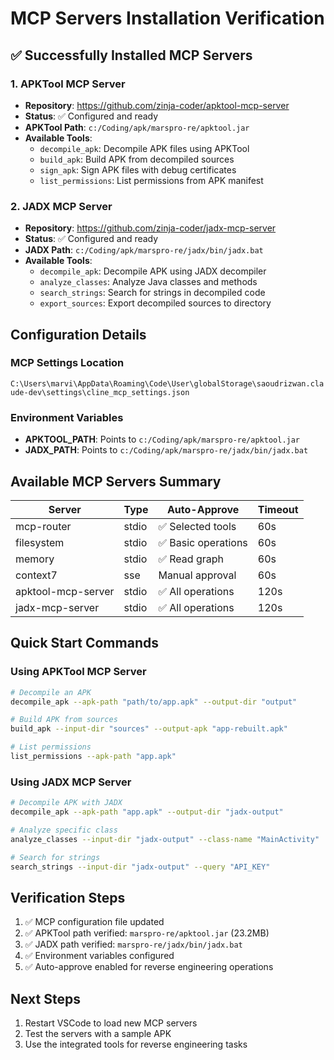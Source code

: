 # MCP Servers Installation Verification

## ✅ Successfully Installed MCP Servers

### 1. APKTool MCP Server
- **Repository**: https://github.com/zinja-coder/apktool-mcp-server
- **Status**: ✅ Configured and ready
- **APKTool Path**: `c:/Coding/apk/marspro-re/apktool.jar`
- **Available Tools**:
  - `decompile_apk`: Decompile APK files using APKTool
  - `build_apk`: Build APK from decompiled sources
  - `sign_apk`: Sign APK files with debug certificates
  - `list_permissions`: List permissions from APK manifest

### 2. JADX MCP Server
- **Repository**: https://github.com/zinja-coder/jadx-mcp-server
- **Status**: ✅ Configured and ready
- **JADX Path**: `c:/Coding/apk/marspro-re/jadx/bin/jadx.bat`
- **Available Tools**:
  - `decompile_apk`: Decompile APK using JADX decompiler
  - `analyze_classes`: Analyze Java classes and methods
  - `search_strings`: Search for strings in decompiled code
  - `export_sources`: Export decompiled sources to directory

## Configuration Details

### MCP Settings Location
`C:\Users\marvi\AppData\Roaming\Code\User\globalStorage\saoudrizwan.claude-dev\settings\cline_mcp_settings.json`

### Environment Variables
- **APKTOOL_PATH**: Points to `c:/Coding/apk/marspro-re/apktool.jar`
- **JADX_PATH**: Points to `c:/Coding/apk/marspro-re/jadx/bin/jadx.bat`

## Available MCP Servers Summary

| Server | Type | Auto-Approve | Timeout |
|--------|------|-------------|---------|
| mcp-router | stdio | ✅ Selected tools | 60s |
| filesystem | stdio | ✅ Basic operations | 60s |
| memory | stdio | ✅ Read graph | 60s |
| context7 | sse | Manual approval | 60s |
| apktool-mcp-server | stdio | ✅ All operations | 120s |
| jadx-mcp-server | stdio | ✅ All operations | 120s |

## Quick Start Commands

### Using APKTool MCP Server
```bash
# Decompile an APK
decompile_apk --apk-path "path/to/app.apk" --output-dir "output"

# Build APK from sources
build_apk --input-dir "sources" --output-apk "app-rebuilt.apk"

# List permissions
list_permissions --apk-path "app.apk"
```

### Using JADX MCP Server
```bash
# Decompile APK with JADX
decompile_apk --apk-path "app.apk" --output-dir "jadx-output"

# Analyze specific class
analyze_classes --input-dir "jadx-output" --class-name "MainActivity"

# Search for strings
search_strings --input-dir "jadx-output" --query "API_KEY"
```

## Verification Steps

1. ✅ MCP configuration file updated
2. ✅ APKTool path verified: `marspro-re/apktool.jar` (23.2MB)
3. ✅ JADX path verified: `marspro-re/jadx/bin/jadx.bat`
4. ✅ Environment variables configured
5. ✅ Auto-approve enabled for reverse engineering operations

## Next Steps

1. Restart VSCode to load new MCP servers
2. Test the servers with a sample APK
3. Use the integrated tools for reverse engineering tasks
